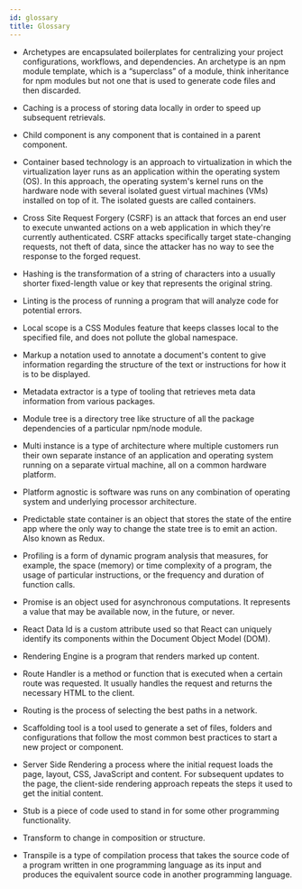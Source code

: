```yaml
---
id: glossary
title: Glossary
---
```


- Archetypes are encapsulated boilerplates for centralizing your project configurations, workflows, and dependencies. An archetype is an npm module template, which is a “superclass” of a module, think inheritance for npm modules but not one that is used to generate code files and then discarded.

- Caching is a process of storing data locally in order to speed up subsequent retrievals.

- Child component is any component that is contained in a parent component.

- Container based technology is an approach to virtualization in which the virtualization layer runs as an application within the operating system \(OS\). In this approach, the operating system's kernel runs on the hardware node with several isolated guest virtual machines \(VMs\) installed on top of it. The isolated guests are called containers.

- Cross Site Request Forgery \(CSRF\) is an attack that forces an end user to execute unwanted actions on a web application in which they're currently authenticated. CSRF attacks specifically target state-changing requests, not theft of data, since the attacker has no way to see the response to the forged request.

- Hashing is the transformation of a string of characters into a usually shorter fixed-length value or key that represents the original string.

- Linting is the process of running a program that will analyze code for potential errors.

- Local scope is a CSS Modules feature that keeps classes local to the specified file, and does not pollute the global namespace.

- Markup a notation used to annotate a document's content to give information regarding the structure of the text or instructions for how it is to be displayed.

- Metadata extractor is a type of tooling that retrieves meta data information from various packages.

- Module tree is a directory tree like structure of all the package dependencies of a particular npm/node module.

- Multi instance is a type of architecture where multiple customers run their own separate instance of an application and operating system running on a separate virtual machine, all on a common hardware platform.

- Platform agnostic is software was runs on any combination of operating system and underlying processor architecture.

- Predictable state container is an object that stores the state of the entire app where the only way to change the state tree is to emit an action. Also known as Redux.

- Profiling is a form of dynamic program analysis that measures, for example, the space \(memory\) or time complexity of a program, the usage of particular instructions, or the frequency and duration of function calls.

- Promise is an object used for asynchronous computations. It represents a value that may be available now, in the future, or never.

- React Data Id is a custom attribute used so that React can uniquely identify its components within the Document Object Model \(DOM\).

- Rendering Engine is a program that renders marked up content.

- Route Handler is a method or function that is executed when a certain route was requested. It usually handles the request and returns the necessary HTML to the client.

- Routing is the process of selecting the best paths in a network.

- Scaffolding tool is a tool used to generate a set of files, folders and configurations that follow the most common best practices to start a new project or component.

- Server Side Rendering a process where the initial request loads the page, layout, CSS, JavaScript and content. For subsequent updates to the page, the client-side rendering approach repeats the steps it used to get the initial content.

- Stub is a piece of code used to stand in for some other programming functionality.

- Transform to change in composition or structure.

- Transpile is a type of compilation process that takes the source code of a program written in one programming language as its input and produces the equivalent source code in another programming language.
